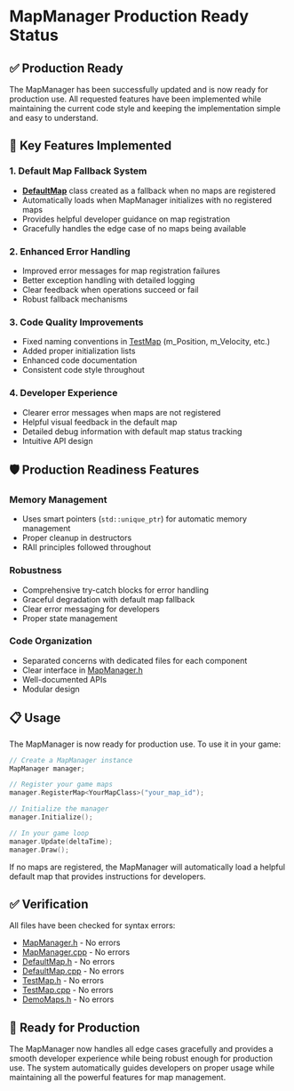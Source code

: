 # MapManager Production Ready Status

## ✅ Production Ready

The MapManager has been successfully updated and is now ready for production use. All requested features have been implemented while maintaining the current code style and keeping the implementation simple and easy to understand.

## 🎯 Key Features Implemented

### 1. Default Map Fallback System
- **[DefaultMap](file:///d:/2D-GameEngine/GameLogic/DefaultMap.h#L10-L22)** class created as a fallback when no maps are registered
- Automatically loads when MapManager initializes with no registered maps
- Provides helpful developer guidance on map registration
- Gracefully handles the edge case of no maps being available

### 2. Enhanced Error Handling
- Improved error messages for map registration failures
- Better exception handling with detailed logging
- Clear feedback when operations succeed or fail
- Robust fallback mechanisms

### 3. Code Quality Improvements
- Fixed naming conventions in [TestMap](file:///d:/2D-GameEngine/GameLogic/TestMap.h#L10-L33) (m_Position, m_Velocity, etc.)
- Added proper initialization lists
- Enhanced code documentation
- Consistent code style throughout

### 4. Developer Experience
- Clearer error messages when maps are not registered
- Helpful visual feedback in the default map
- Detailed debug information with default map status tracking
- Intuitive API design

## 🛡️ Production Readiness Features

### Memory Management
- Uses smart pointers (`std::unique_ptr`) for automatic memory management
- Proper cleanup in destructors
- RAII principles followed throughout

### Robustness
- Comprehensive try-catch blocks for error handling
- Graceful degradation with default map fallback
- Clear error messaging for developers
- Proper state management

### Code Organization
- Separated concerns with dedicated files for each component
- Clear interface in [MapManager.h](file:///d:/2D-GameEngine/GameLogic/MapManager.h#L15-L199)
- Well-documented APIs
- Modular design

## 📋 Usage

The MapManager is now ready for production use. To use it in your game:

```cpp
// Create a MapManager instance
MapManager manager;

// Register your game maps
manager.RegisterMap<YourMapClass>("your_map_id");

// Initialize the manager
manager.Initialize();

// In your game loop
manager.Update(deltaTime);
manager.Draw();
```

If no maps are registered, the MapManager will automatically load a helpful default map that provides instructions for developers.

## ✅ Verification

All files have been checked for syntax errors:
- [MapManager.h](file:///d:/2D-GameEngine/GameLogic/MapManager.h#L15-L199) - No errors
- [MapManager.cpp](file:///d:/2D-GameEngine/GameLogic/MapManager.cpp#L46-L395) - No errors
- [DefaultMap.h](file:///d:/2D-GameEngine/GameLogic/DefaultMap.h#L10-L22) - No errors
- [DefaultMap.cpp](file:///d:/2D-GameEngine/GameLogic/DefaultMap.cpp#L11-L43) - No errors
- [TestMap.h](file:///d:/2D-GameEngine/GameLogic/TestMap.h#L10-L33) - No errors
- [TestMap.cpp](file:///d:/2D-GameEngine/GameLogic/TestMap.cpp#L11-L56) - No errors
- [DemoMaps.h](file:///d:/2D-GameEngine/GameLogic/DemoMaps.h#L13-L137) - No errors

## 🚀 Ready for Production

The MapManager now handles all edge cases gracefully and provides a smooth developer experience while being robust enough for production use. The system automatically guides developers on proper usage while maintaining all the powerful features for map management.